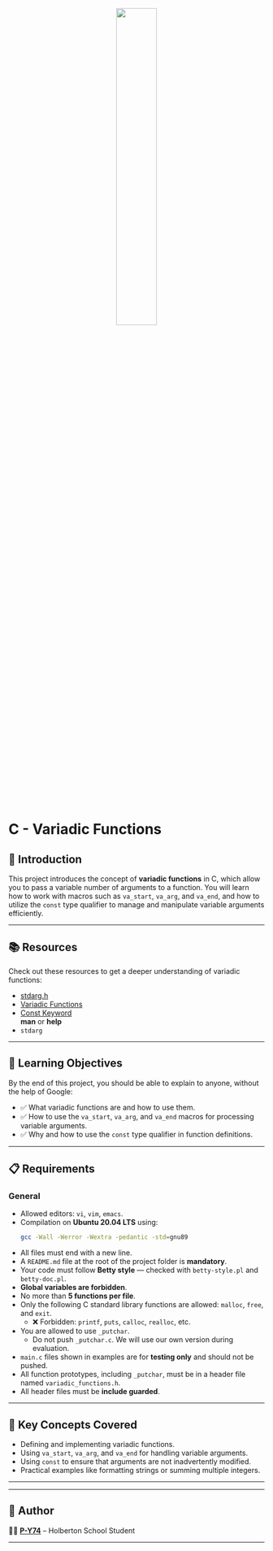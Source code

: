 <p align="center">
   <img src="https://github.com/user-attachments/assets/7d564981-cb81-43e7-819a-25ffcfc5bd72" width=40% height=40%/>
</p>

# C - Variadic Functions

## 📌 Introduction
This project introduces the concept of **variadic functions** in C, which allow you to pass a variable number of arguments to a function. You will learn how to work with macros such as `va_start`, `va_arg`, and `va_end`, and how to utilize the `const` type qualifier to manage and manipulate variable arguments efficiently.

---

## 📚 Resources
Check out these resources to get a deeper understanding of variadic functions:

- [stdarg.h](https://en.wikipedia.org/wiki/Stdarg.h)
- [Variadic Functions](https://www.gnu.org/software/libc/manual/html_node/Variadic-Functions.html)
- [Const Keyword](https://www.youtube.com/watch?v=1W4oyuOdXv8)  
**man** or **help**
- `stdarg`

---

## 🎯 Learning Objectives
By the end of this project, you should be able to explain to anyone, without the help of Google:

- ✅ What variadic functions are and how to use them.
- ✅ How to use the `va_start`, `va_arg`, and `va_end` macros for processing variable arguments.
- ✅ Why and how to use the `const` type qualifier in function definitions.

---

## 📋 Requirements

### General
- Allowed editors: `vi`, `vim`, `emacs`.
- Compilation on **Ubuntu 20.04 LTS** using:
  ```sh
  gcc -Wall -Werror -Wextra -pedantic -std=gnu89
  ```
- All files must end with a new line.
- A `README.md` file at the root of the project folder is **mandatory**.
- Your code must follow **Betty style** — checked with `betty-style.pl` and `betty-doc.pl`.
- **Global variables are forbidden**.
- No more than **5 functions per file**.
- Only the following C standard library functions are allowed: `malloc`, `free`, and `exit`.
  - ❌ Forbidden: `printf`, `puts`, `calloc`, `realloc`, etc.
- You are allowed to use `_putchar`.
  - Do not push `_putchar.c`. We will use our own version during evaluation.
- `main.c` files shown in examples are for **testing only** and should not be pushed.
- All function prototypes, including `_putchar`, must be in a header file named `variadic_functions.h`.
- All header files must be **include guarded**.

---

## 🧠 Key Concepts Covered
- Defining and implementing variadic functions.
- Using `va_start`, `va_arg`, and `va_end` for handling variable arguments.
- Using `const` to ensure that arguments are not inadvertently modified.
- Practical examples like formatting strings or summing multiple integers.

---



---

## 👤 Author
👨‍💻 **[P-Y74](https://github.com/P-Y74)** – Holberton School Student

---

